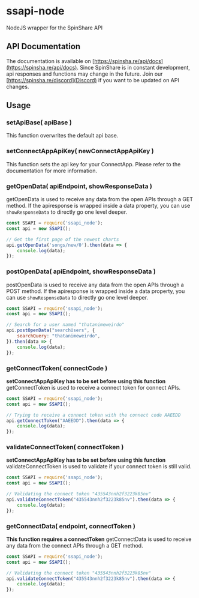 # ssapi-node
NodeJS wrapper for the SpinShare API

## API Documentation
The documentation is available on [https://spinsha.re/api/docs](https://spinsha.re/api/docs). Since SpinShare is in constant development, api responses and functions may change in the future. Join our [https://spinsha.re/discord](Discord) if you want to be updated on API changes.

## Usage

### setApiBase( apiBase )
This function overwrites the default api base.

### setConnectAppApiKey( newConnectAppApiKey )
This function sets the api key for your ConnectApp. Please refer to the documentation for more information.

### getOpenData( apiEndpoint, showResponseData )
getOpenData is used to receive any data from the open APIs through a GET method. If the apiresponse is wrapped inside a data property, you can use `showResponseData` to directly go one level deeper.

```js
const SSAPI = require('ssapi_node');
const api = new SSAPI();

// Get the first page of the newest charts
api.getOpenData('songs/new/0').then(data => {
    console.log(data);
});
```

### postOpenData( apiEndpoint, showResponseData )
postOpenData is used to receive any data from the open APIs through a POST method. If the apiresponse is wrapped inside a data property, you can use `showResponseData` to directly go one level deeper.

```js
const SSAPI = require('ssapi_node');
const api = new SSAPI();

// Search for a user named "thatanimeweirdo"
api.postOpenData("searchUsers", {
    searchQuery: "thatanimeweirdo",
}).then(data => {
    console.log(data);
});
```

### getConnectToken( connectCode )
**setConnectAppApiKey has to be set before using this function**
getConnectToken is used to receive a connect token for connect APIs.

```js
const SSAPI = require('ssapi_node');
const api = new SSAPI();

// Trying to receive a connect token with the connect code AAEEDD
api.getConnectToken("AAEEDD").then(data => {
    console.log(data);
});
```

### validateConnectToken( connectToken )
**setConnectAppApiKey has to be set before using this function**
validateConnectToken is used to validate if your connect token is still valid.

```js
const SSAPI = require('ssapi_node');
const api = new SSAPI();

// Validating the connect token "435543nnh2f3223k85nv"
api.validateConnectToken("435543nnh2f3223k85nv").then(data => {
    console.log(data);
});
```

### getConnectData( endpoint, connectToken )
**This function requires a connectToken**
getConnectData is used to receive any data from the connect APIs through a GET method.

```js
const SSAPI = require('ssapi_node');
const api = new SSAPI();

// Validating the connect token "435543nnh2f3223k85nv"
api.validateConnectToken("435543nnh2f3223k85nv").then(data => {
    console.log(data);
});
```